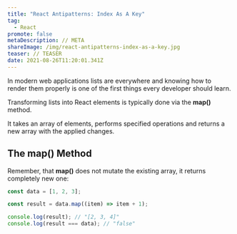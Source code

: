```yaml
---
title: "React Antipatterns: Index As A Key"
tag:
  - React
promote: false
metaDescription: // META
shareImage: /img/react-antipatterns-index-as-a-key.jpg
teaser: // TEASER
date: 2021-08-26T11:20:01.341Z
---
```

In modern web applications lists are everywhere and knowing how to render them properly is one of the first things every developer should learn.

Transforming lists into React elements is typically done via the **map()** method.

It takes an array of elements, performs specified operations and returns a new array with the applied changes.

## The map() Method

Remember, that **map()** does not mutate the existing array, it returns completely new one:

```javascript
const data = [1, 2, 3];

const result = data.map((item) => item + 1);

console.log(result); // "[2, 3, 4]"
console.log(result === data); // "false"
```